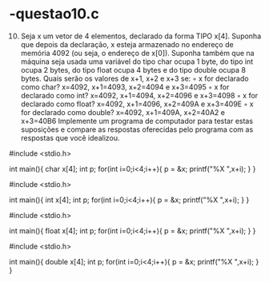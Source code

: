 # -questao10.c
10.	Seja x um vetor de 4 elementos, declarado da forma TIPO x[4]. Suponha que depois da declaração, x esteja armazenado no endereço de memória 4092 (ou seja, o endereço de x[0]). Suponha também que na máquina seja usada uma variável do tipo char ocupa 1 byte, do tipo int ocupa 2 bytes, do tipo float ocupa 4 bytes e do tipo double ocupa 8 bytes. Quais serão os valores de x+1, x+2 e x+3 se: 
◦ x for declarado como char? x=4092, x+1=4093, x+2=4094 e x+3=4095
◦ x for declarado como int? x=4092, x+1=4094, x+2=4096 e x+3=4098
◦ x for declarado como float? x=4092, x+1=4096, x+2=409A e x+3=409E
◦ x for declarado como double? x=4092, x+1=409A, x+2=40A2 e x+3=40B6
Implemente um programa de computador para testar estas suposições e compare as respostas oferecidas pelo programa com as respostas que você idealizou.

#include <stdio.h>

int main(){
  char x[4];
  int p;
  for(int i=0;i<4;i++){
  p = &x;
    printf("%X ",x+i); 
  }
}

#include <stdio.h>

int main(){
  int x[4];
  int p;
  for(int i=0;i<4;i++){
  p = &x;
    printf("%X ",x+i); 
  }
}

#include <stdio.h>

int main(){
  float x[4];
  int p;
  for(int i=0;i<4;i++){
  p = &x;
    printf("%X ",x+i); 
  }
}

#include <stdio.h>

int main(){
  double x[4];
  int p;
  for(int i=0;i<4;i++){
  p = &x;
    printf("%X ",x+i); 
  }
}
